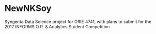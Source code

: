 # NewNKSoy
Syngenta Data Science project for ORIE 4741, with plans to submit for the 2017 INFORMS O.R. &amp; Analytics Student Competition
